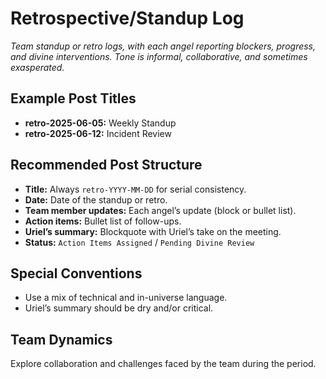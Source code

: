 # Retrospective/Standup Log

*Team standup or retro logs, with each angel reporting blockers, progress, and divine interventions. Tone is informal, collaborative, and sometimes exasperated.*

## Example Post Titles
- **retro-2025-06-05:** Weekly Standup
- **retro-2025-06-12:** Incident Review

## Recommended Post Structure
- **Title:** Always `retro-YYYY-MM-DD` for serial consistency.
- **Date:** Date of the standup or retro.
- **Team member updates:** Each angel’s update (block or bullet list).
- **Action items:** Bullet list of follow-ups.
- **Uriel’s summary:** Blockquote with Uriel’s take on the meeting.
- **Status:** `Action Items Assigned` / `Pending Divine Review`

## Special Conventions
- Use a mix of technical and in-universe language.
- Uriel’s summary should be dry and/or critical.

## Team Dynamics
Explore collaboration and challenges faced by the team during the period.
